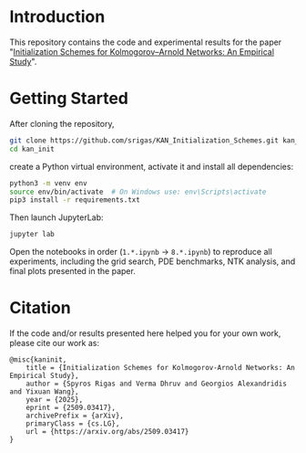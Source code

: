 # Introduction

This repository contains the code and experimental results for the paper "[Initialization Schemes for Kolmogorov–Arnold Networks: An Empirical Study](https://arxiv.org/abs/2509.03417)".


# Getting Started

After cloning the repository,

```bash
git clone https://github.com/srigas/KAN_Initialization_Schemes.git kan_init
cd kan_init
```

create a Python virtual environment, activate it and install all dependencies:

```bash
python3 -m venv env
source env/bin/activate  # On Windows use: env\Scripts\activate
pip3 install -r requirements.txt
```

Then launch JupyterLab:

```bash
jupyter lab
```

Open the notebooks in order (`1.*.ipynb` → `8.*.ipynb`) to reproduce all experiments, including the grid search, PDE benchmarks, NTK analysis, and final plots presented in the paper.


# Citation

If the code and/or results presented here helped you for your own work, please cite our work as:

```
@misc{kaninit, 
	title = {Initialization Schemes for Kolmogorov-Arnold Networks: An Empirical Study}, 
	author = {Spyros Rigas and Verma Dhruv and Georgios Alexandridis and Yixuan Wang}, 
	year = {2025}, 
	eprint = {2509.03417}, 
	archivePrefix = {arXiv}, 
	primaryClass = {cs.LG}, 
	url = {https://arxiv.org/abs/2509.03417}
}
```
